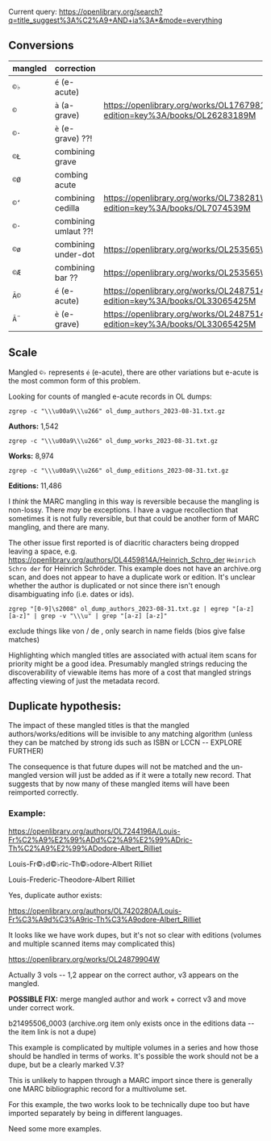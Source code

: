 Current query: https://openlibrary.org/search?q=title_suggest%3A%C2%A9+AND+ia%3A*&mode=everything

## Conversions

| mangled | correction | source |
|---------|------------|--------|
| `©♭`    | `é` (e-acute)   |
| `©`     | `à` (a-grave)   | https://openlibrary.org/works/OL17679814W/Trait%C2%A9%E2%99%AD_%C2%A9%E2%99%ADl%C2%A9%E2%99%ADmentaire_d%27anatomie?edition=key%3A/books/OL26283189M |
| `©·`    | `è` (e-grave) ??!  | 
| `©Ł`    | combining grave |
| `©Ø`    | combing acute   |
| `©ʻ`    | combining cedilla | https://openlibrary.org/works/OL738281W/Trait%C2%A9%C3%98es_de_l%C2%A9%C3%98egislation_civile_et_p%C2%A9%C3%98enale?edition=key%3A/books/OL7074539M |
| `©·`    | combining umlaut ??! |
| `©ø`    | combining under-dot  | https://openlibrary.org/works/OL253565W?edition=key%3A/books/OL7178238M |
| `©Æ`    | combining bar ??     | https://openlibrary.org/works/OL253565W?edition=key%3A/books/OL7178238M |
| `Ã©`    | `é` (e-acute)                | https://openlibrary.org/works/OL24875145W/Trait%C3%83%C2%A9_d%27hygi%C3%83%C2%A8ne_publique_et_priv%C3%83%C2%A9e?edition=key%3A/books/OL33065425M |
| `Ã¨`    | `è` (e-grave)  | https://openlibrary.org/works/OL24875145W/Trait%C3%83%C2%A9_d%27hygi%C3%83%C2%A8ne_publique_et_priv%C3%83%C2%A9e?edition=key%3A/books/OL33065425M |
## Scale

Mangled `©♭` represents `é` (e-acute), there are other variations but e-acute is the most common form of this problem.

Looking for counts of mangled e-acute records in OL dumps:


    zgrep -c "\\\u00a9\\\u266" ol_dump_authors_2023-08-31.txt.gz
**Authors:** 1,542

    zgrep -c "\\\u00a9\\\u266" ol_dump_works_2023-08-31.txt.gz
**Works:** 8,974

    zgrep -c "\\\u00a9\\\u266" ol_dump_editions_2023-08-31.txt.gz
**Editions:** 11,486

I _think_ the MARC mangling in this way is reversible because the mangling is non-lossy. There _may_ be exceptions. I have a vague recollection that sometimes it is not fully reversible, but that could be another form of MARC mangling, and there are many.

The other issue first reported is of diacritic characters being dropped leaving a space, e.g. https://openlibrary.org/authors/OL4459814A/Heinrich_Schro_der
`Heinrich Schro der` for Heinrich Schröder.  This example does not have an archive.org scan, and does not appear to have a duplicate work or edition. It's unclear whether the author is duplicated or not since there isn't enough disambiguating info (i.e. dates or ids). 

    zgrep "[0-9]\s2008" ol_dump_authors_2023-08-31.txt.gz | egrep "[a-z] [a-z]" | grep -v "\\\u" | grep "[a-z] [a-z]"

exclude things like von / de , only search in name fields (bios give false matches)


Highlighting which mangled titles are associated with actual item scans for priority might be a good idea. Presumably mangled strings reducing the discoverability of viewable items has more of a cost that mangled strings affecting viewing of just the metadata record.


## Duplicate hypothesis:

The impact of these mangled titles is that the mangled authors/works/editions will be invisible to any matching algorithm (unless they can be matched by strong ids such as ISBN or LCCN -- EXPLORE FURTHER)

The consequence is that future dupes will not be matched and the un-mangled version will just be added as if it were a totally new record. That suggests that by now many of these mangled items will have been reimported correctly.

### Example:

https://openlibrary.org/authors/OL7244196A/Louis-Fr%C2%A9%E2%99%ADd%C2%A9%E2%99%ADric-Th%C2%A9%E2%99%ADodore-Albert_Rilliet

Louis-Fr©♭d©♭ric-Th©♭odore-Albert Rilliet

Louis-Frederic-Theodore-Albert Rilliet

Yes, duplicate author exists:

https://openlibrary.org/authors/OL7420280A/Louis-Fr%C3%A9d%C3%A9ric-Th%C3%A9odore-Albert_Rilliet

It looks like we have work dupes, but it's not so clear with editions (volumes and multiple scanned items may complicated this)


https://openlibrary.org/works/OL24879904W

Actually 3 vols -- 1,2 appear on the correct author, v3 appears on the mangled.

**POSSIBLE FIX:** merge mangled author and work + correct v3 and move under correct work.

b21495506_0003 (archive.org item only exists once in the editions data -- the item link is not a dupe)

This example is complicated by multiple volumes in a series and how those should be handled in terms of works.
It's possible the work should not be a dupe, but be a clearly marked V.3?

This is unlikely to happen through a MARC import since there is generally one MARC bibliographic record for a multivolume set.

For this example, the two works look to be technically dupe too but have imported separately by being in different languages.

Need some more examples.